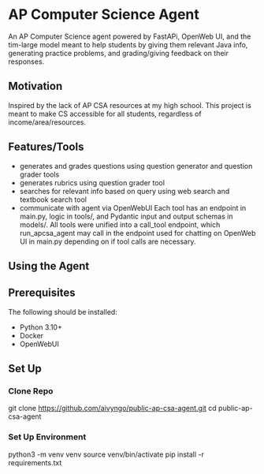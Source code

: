 # AP Computer Science Agent
An AP Computer Science agent powered by FastAPi, OpenWeb UI, and the tim-large model meant to help students by giving them relevant Java info, generating practice problems, and grading/giving feedback on their responses.

## Motivation
Inspired by the lack of AP CSA resources at my high school. This project is meant to make CS accessible for all students, regardless of income/area/resources.

## Features/Tools
- generates and grades questions using question generator and question grader tools
- generates rubrics using question grader tool
- searches for relevant info based on query using web search and textbook search tool
- communicate with agent via OpenWebUI
Each tool has an endpoint in main.py, logic in tools/, and Pydantic input and output schemas in models/. All tools were unified into a call_tool endpoint, which run_apcsa_agent may call in the endpoint used for chatting on OpenWeb UI in main.py depending on if tool calls are necessary.

## Using the Agent
## Prerequisites
The following should be installed:
- Python 3.10+
- Docker
- OpenWebUI
## Set Up
### Clone Repo
git clone https://github.com/aivyngo/public-ap-csa-agent.git
cd public-ap-csa-agent
### Set Up Environment
python3 -m venv venv
source venv/bin/activate
pip install -r requirements.txt
